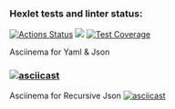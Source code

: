 ### Hexlet tests and linter status:
[![Actions Status](https://github.com/ru3aah/java-project-71/workflows/hexlet-check/badge.svg)](https://github.com/ru3aah/java-project-71/actions)
<a href="https://codeclimate.com/github/ru3aah/java-project-71/maintainability"><img src="https://api.codeclimate.com/v1/badges/d141c384796ad6597f68/maintainability" /></a>
[![Test Coverage](https://api.codeclimate.com/v1/badges/d141c384796ad6597f68/test_coverage)](https://codeclimate.com/github/ru3aah/java-project-71/test_coverage)

Asciinema for Yaml & Json 
<script async id="asciicast-7da0mvvrSbacShSvw5k4GibQc" src="https://asciinema.org/a/7da0mvvrSbacShSvw5k4GibQc.js"></script>
### [![asciicast](https://asciinema.org/a/7da0mvvrSbacShSvw5k4GibQc.svg)](https://asciinema.org/a/7da0mvvrSbacShSvw5k4GibQc)
Asciinema for Recursive Json
[![asciicast](https://asciinema.org/a/o0asziBuZTwKuO3xyUjnZJcoE.svg)](https://asciinema.org/a/o0asziBuZTwKuO3xyUjnZJcoE)

